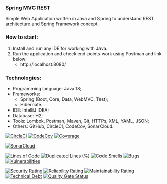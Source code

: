 ### Spring MVC REST
Simple Web Application written in Java and Spring to understand REST architecture and Spring Framework concept.



### How to start:
1. Install and run any IDE for working with Java.
2. Run the application and check end-points work using Postman and link below:
   - http://localhost:8080/



### Technologies:
- Programming language: Java 18;
- Frameworks:
  - Spring (Boot, Core, Data, WebMVC, Test);
  - Hibernate.
- IDE: IntelliJ IDEA;
- Database: H2;
- Tools: Lombok, Postman, Maven, Git, HTTPs, XML, YAML, JSON;
- Others: GitHub, CircleCI, CodeCov, SonarCloud.

[![CircleCI](https://circleci.com/gh/Crazy-pro/spring-mvc-rest.svg?style=svg)](https://app.circleci.com/gh/Crazy-pro/spring-mvc-rest)
[![CodeCov](https://codecov.io/gh/Crazy-pro/spring-mvc-rest/branch/master/graph/badge.svg)](https://codecov.io/gh/Crazy-pro/spring-mvc-rest)
[![Coverage](https://sonarcloud.io/api/project_badges/measure?project=Crazy-pro_spring-mvc-rest&metric=coverage)](https://sonarcloud.io/summary/new_code?id=Crazy-pro_spring-mvc-rest)

[![SonarCloud](https://sonarcloud.io/images/project_badges/sonarcloud-black.svg)](https://sonarcloud.io/summary/new_code?id=Crazy-pro_spring-mvc-rest)

[![Lines of Code](https://sonarcloud.io/api/project_badges/measure?project=Crazy-pro_spring-mvc-rest&metric=ncloc)](https://sonarcloud.io/summary/new_code?id=Crazy-pro_spring-mvc-rest)
[![Duplicated Lines (%)](https://sonarcloud.io/api/project_badges/measure?project=Crazy-pro_spring-mvc-rest&metric=duplicated_lines_density)](https://sonarcloud.io/summary/new_code?id=Crazy-pro_spring-mvc-rest)
[![Code Smells](https://sonarcloud.io/api/project_badges/measure?project=Crazy-pro_spring-mvc-rest&metric=code_smells)](https://sonarcloud.io/summary/new_code?id=Crazy-pro_spring-mvc-rest)
[![Bugs](https://sonarcloud.io/api/project_badges/measure?project=Crazy-pro_spring-mvc-rest&metric=bugs)](https://sonarcloud.io/summary/new_code?id=Crazy-pro_spring-mvc-rest)
[![Vulnerabilities](https://sonarcloud.io/api/project_badges/measure?project=Crazy-pro_spring-mvc-rest&metric=vulnerabilities)](https://sonarcloud.io/summary/new_code?id=Crazy-pro_spring-mvc-rest)

[![Security Rating](https://sonarcloud.io/api/project_badges/measure?project=Crazy-pro_spring-mvc-rest&metric=security_rating)](https://sonarcloud.io/summary/new_code?id=Crazy-pro_spring-mvc-rest)
[![Reliability Rating](https://sonarcloud.io/api/project_badges/measure?project=Crazy-pro_spring-mvc-rest&metric=reliability_rating)](https://sonarcloud.io/summary/new_code?id=Crazy-pro_spring-mvc-rest)
[![Maintainability Rating](https://sonarcloud.io/api/project_badges/measure?project=Crazy-pro_spring-mvc-rest&metric=sqale_rating)](https://sonarcloud.io/summary/new_code?id=Crazy-pro_spring-mvc-rest)
[![Technical Debt](https://sonarcloud.io/api/project_badges/measure?project=Crazy-pro_spring-mvc-rest&metric=sqale_index)](https://sonarcloud.io/summary/new_code?id=Crazy-pro_spring-mvc-rest)
[![Quality Gate Status](https://sonarcloud.io/api/project_badges/measure?project=Crazy-pro_spring-mvc-rest&metric=alert_status)](https://sonarcloud.io/summary/new_code?id=Crazy-pro_spring-mvc-rest)
